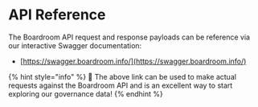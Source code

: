 # API Reference

The Boardroom API request and response payloads can be reference via our interactive Swagger documentation:

* [https://swagger.boardroom.info/](https://swagger.boardroom.info/)

{% hint style="info" %}
🚀 The above link can be used to make actual requests against the Boardroom API and is an excellent way to start exploring our governance data!
{% endhint %}


